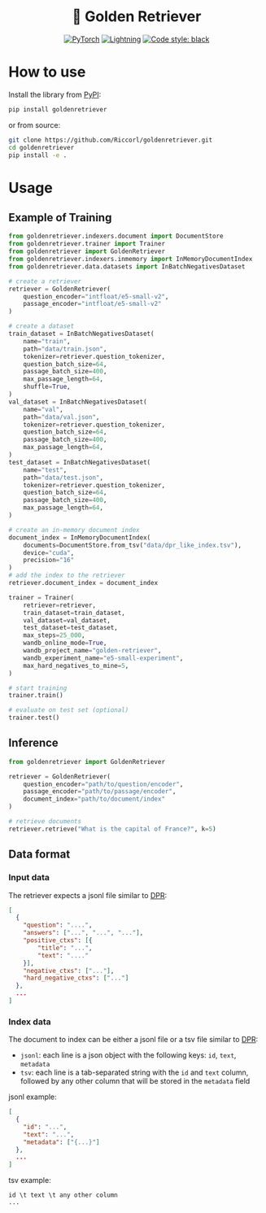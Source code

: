 <h1 align="center">
  🦮 Golden Retriever
</h1>

<p align="center">
  <a href="https://pytorch.org/get-started/locally/"><img alt="PyTorch" src="https://img.shields.io/badge/PyTorch-orange?logo=pytorch"></a>
  <a href="https://pytorchlightning.ai/"><img alt="Lightning" src="https://img.shields.io/badge/-Lightning-blueviolet"></a>
  <a href="https://black.readthedocs.io/en/stable/"><img alt="Code style: black" src="https://img.shields.io/badge/code%20style-black-black.svg"></a>
</p>

# How to use

Install the library from [PyPI]():

```bash
pip install goldenretriever
```

or from source:

```bash
git clone https://github.com/Riccorl/goldenretriever.git
cd goldenretriever
pip install -e .
```

# Usage

## Example of Training

```python
from goldenretriever.indexers.document import DocumentStore
from goldenretriever.trainer import Trainer
from goldenretriever import GoldenRetriever
from goldenretriever.indexers.inmemory import InMemoryDocumentIndex
from goldenretriever.data.datasets import InBatchNegativesDataset

# create a retriever
retriever = GoldenRetriever(
    question_encoder="intfloat/e5-small-v2",
    passage_encoder="intfloat/e5-small-v2"
)

# create a dataset
train_dataset = InBatchNegativesDataset(
    name="train",
    path="data/train.json",
    tokenizer=retriever.question_tokenizer,
    question_batch_size=64,
    passage_batch_size=400,
    max_passage_length=64,
    shuffle=True,
)
val_dataset = InBatchNegativesDataset(
    name="val",
    path="data/val.json",
    tokenizer=retriever.question_tokenizer,
    question_batch_size=64,
    passage_batch_size=400,
    max_passage_length=64,
)
test_dataset = InBatchNegativesDataset(
    name="test",
    path="data/test.json",
    tokenizer=retriever.question_tokenizer,
    question_batch_size=64,
    passage_batch_size=400,
    max_passage_length=64,
)

# create an in-memory document index
document_index = InMemoryDocumentIndex(
    documents=DocumentStore.from_tsv("data/dpr_like_index.tsv"),
    device="cuda", 
    precision="16"
)
# add the index to the retriever
retriever.document_index = document_index

trainer = Trainer(
    retriever=retriever,
    train_dataset=train_dataset,
    val_dataset=val_dataset,
    test_dataset=test_dataset,
    max_steps=25_000,
    wandb_online_mode=True,
    wandb_project_name="golden-retriever",
    wandb_experiment_name="e5-small-experiment",
    max_hard_negatives_to_mine=5,
)

# start training
trainer.train()

# evaluate on test set (optional)
trainer.test()
```

## Inference

```python
from goldenretriever import GoldenRetriever

retriever = GoldenRetriever(
    question_encoder="path/to/question/encoder",
    passage_encoder="path/to/passage/encoder",
    document_index="path/to/document/index"
)

# retrieve documents
retriever.retrieve("What is the capital of France?", k=5)
```

## Data format

### Input data

The retriever expects a jsonl file similar to [DPR](https://github.com/facebookresearch/DPR):

```json lines
[
  {
	"question": "....",
	"answers": ["...", "...", "..."],
	"positive_ctxs": [{
		"title": "...",
		"text": "...."
	}],
	"negative_ctxs": ["..."],
	"hard_negative_ctxs": ["..."]
  },
  ...
]
```

### Index data

The document to index can be either a jsonl file or a tsv file similar to 
[DPR](https://github.com/facebookresearch/DPR):

- `jsonl`: each line is a json object with the following keys: `id`, `text`, `metadata`
- `tsv`: each line is a tab-separated string with the `id` and `text` column, 
  followed by any other column that will be stored in the `metadata` field

jsonl example:

```json lines
[
  {
    "id": "...",
    "text": "...",
    "metadata": ["{...}"]
  },
  ...
]
```

tsv example:

```tsv
id \t text \t any other column
...
```

